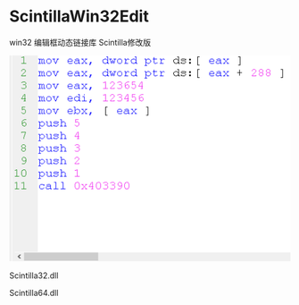 # ScintillaWin32Edit
win32 编辑框动态链接库 Scintilla修改版

![Image](https://github.com/lwqamm/ScintillaWin32Edit/blob/main/1.png)

Scintilla32.dll

Scintilla64.dll
